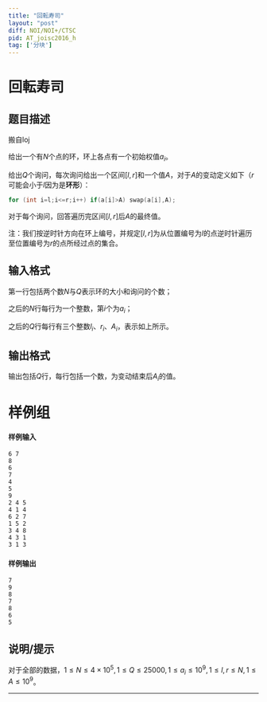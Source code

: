 ```yaml
---
title: "回転寿司"
layout: "post"
diff: NOI/NOI+/CTSC
pid: AT_joisc2016_h
tag: ['分块']
---
```


# 回転寿司

## 题目描述

搬自loj


给出一个有$N$个点的环，环上各点有一个初始权值$a_i$。

给出$Q$个询问，每次询问给出一个区间$[l,r]$和一个值$A$，对于$A$的变动定义如下（$r$可能会小于$l$因为是**环形**）：
```cpp
for (int i=l;i<=r;i++) if(a[i]>A) swap(a[i],A);
```
对于每个询问，回答遍历完区间$[l,r]$后$A$的最终值。

注：我们按逆时针方向在环上编号，并规定$[l,r]$为从位置编号为$l$的点逆时针遍历至位置编号为$r$的点所经过点的集合。

## 输入格式

第一行包括两个数$N$与$Q$表示环的大小和询问的个数；

之后的$N$行每行为一个整数，第$i$个为$a_i$；

之后的$Q$行每行有三个整数$l_i$、$r_i$、$A_i$，表示如上所示。

## 输出格式

输出包括$Q$行，每行包括一个数，为变动结束后$A_i$的值。

# 样例组

#### 样例输入         
```
6 7
8
6
7
4
5
9
2 4 5
4 1 4
6 2 7
1 5 2
3 4 8
4 3 1
3 1 3
```

#### 样例输出
```
7
9
8
7
8
6
5
```

## 说明/提示

对于全部的数据，$1≤N≤4×10^5,1≤Q≤25000,1≤a_i≤10^9,1≤l,r≤N,1≤A≤10^9$。



---

